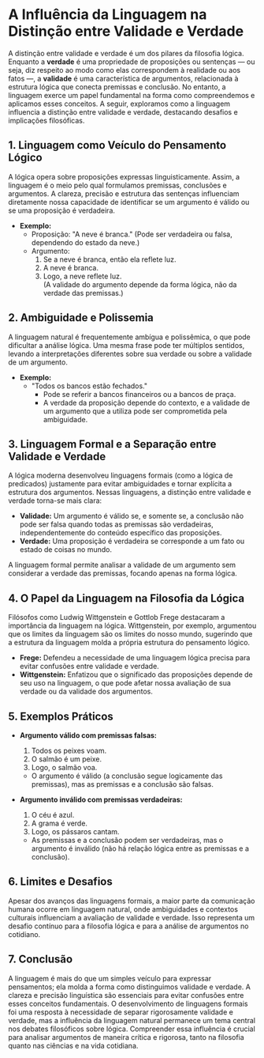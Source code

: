 # A Influência da Linguagem na Distinção entre Validade e Verdade

A distinção entre validade e verdade é um dos pilares da filosofia lógica. Enquanto a **verdade** é uma propriedade de proposições ou sentenças — ou seja, diz respeito ao modo como elas correspondem à realidade ou aos fatos —, a **validade** é uma característica de argumentos, relacionada à estrutura lógica que conecta premissas e conclusão. No entanto, a linguagem exerce um papel fundamental na forma como compreendemos e aplicamos esses conceitos. A seguir, exploramos como a linguagem influencia a distinção entre validade e verdade, destacando desafios e implicações filosóficas.

## 1. Linguagem como Veículo do Pensamento Lógico

A lógica opera sobre proposições expressas linguisticamente. Assim, a linguagem é o meio pelo qual formulamos premissas, conclusões e argumentos. A clareza, precisão e estrutura das sentenças influenciam diretamente nossa capacidade de identificar se um argumento é válido ou se uma proposição é verdadeira.

- **Exemplo:**  
  - Proposição: "A neve é branca." (Pode ser verdadeira ou falsa, dependendo do estado da neve.)
  - Argumento:  
    1. Se a neve é branca, então ela reflete luz.  
    2. A neve é branca.  
    3. Logo, a neve reflete luz.  
    (A validade do argumento depende da forma lógica, não da verdade das premissas.)

## 2. Ambiguidade e Polissemia

A linguagem natural é frequentemente ambígua e polissêmica, o que pode dificultar a análise lógica. Uma mesma frase pode ter múltiplos sentidos, levando a interpretações diferentes sobre sua verdade ou sobre a validade de um argumento.

- **Exemplo:**  
  - "Todos os bancos estão fechados."  
    - Pode se referir a bancos financeiros ou a bancos de praça.  
    - A verdade da proposição depende do contexto, e a validade de um argumento que a utiliza pode ser comprometida pela ambiguidade.

## 3. Linguagem Formal e a Separação entre Validade e Verdade

A lógica moderna desenvolveu linguagens formais (como a lógica de predicados) justamente para evitar ambiguidades e tornar explícita a estrutura dos argumentos. Nessas linguagens, a distinção entre validade e verdade torna-se mais clara:

- **Validade:** Um argumento é válido se, e somente se, a conclusão não pode ser falsa quando todas as premissas são verdadeiras, independentemente do conteúdo específico das proposições.
- **Verdade:** Uma proposição é verdadeira se corresponde a um fato ou estado de coisas no mundo.

A linguagem formal permite analisar a validade de um argumento sem considerar a verdade das premissas, focando apenas na forma lógica.

## 4. O Papel da Linguagem na Filosofia da Lógica

Filósofos como Ludwig Wittgenstein e Gottlob Frege destacaram a importância da linguagem na lógica. Wittgenstein, por exemplo, argumentou que os limites da linguagem são os limites do nosso mundo, sugerindo que a estrutura da linguagem molda a própria estrutura do pensamento lógico.

- **Frege:** Defendeu a necessidade de uma linguagem lógica precisa para evitar confusões entre validade e verdade.
- **Wittgenstein:** Enfatizou que o significado das proposições depende de seu uso na linguagem, o que pode afetar nossa avaliação de sua verdade ou da validade dos argumentos.

## 5. Exemplos Práticos

- **Argumento válido com premissas falsas:**  
  1. Todos os peixes voam.  
  2. O salmão é um peixe.  
  3. Logo, o salmão voa.  
  - O argumento é válido (a conclusão segue logicamente das premissas), mas as premissas e a conclusão são falsas.

- **Argumento inválido com premissas verdadeiras:**  
  1. O céu é azul.  
  2. A grama é verde.  
  3. Logo, os pássaros cantam.  
  - As premissas e a conclusão podem ser verdadeiras, mas o argumento é inválido (não há relação lógica entre as premissas e a conclusão).

## 6. Limites e Desafios

Apesar dos avanços das linguagens formais, a maior parte da comunicação humana ocorre em linguagem natural, onde ambiguidades e contextos culturais influenciam a avaliação de validade e verdade. Isso representa um desafio contínuo para a filosofia lógica e para a análise de argumentos no cotidiano.

## 7. Conclusão

A linguagem é mais do que um simples veículo para expressar pensamentos; ela molda a forma como distinguimos validade e verdade. A clareza e precisão linguística são essenciais para evitar confusões entre esses conceitos fundamentais. O desenvolvimento de linguagens formais foi uma resposta à necessidade de separar rigorosamente validade e verdade, mas a influência da linguagem natural permanece um tema central nos debates filosóficos sobre lógica. Compreender essa influência é crucial para analisar argumentos de maneira crítica e rigorosa, tanto na filosofia quanto nas ciências e na vida cotidiana.